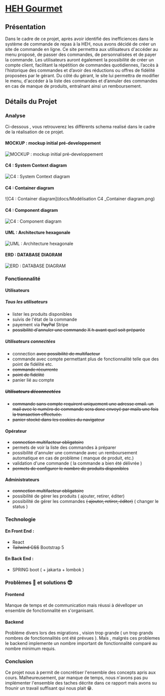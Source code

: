 # [HEH Gourmet](https://github.com/MA-Visty/HEH_Gourmet)

## Présentation
Dans le cadre de ce projet, après avoir identifié des inefficiences dans le système de commande de
repas à la HEH, nous avons décidé de créer un site de commande en ligne. Ce site permettra aux
utilisateurs d'accéder au menu proposé, de passer des commandes, de personnalisées et de payer la
commande. Les utilisateurs auront également la possibilité de créer un compte client, facilitant la
répétition de commandes quotidiennes, l’accès à l’historique des commandes et d’avoir des
réductions ou offres de fidélité proposées par le gérant. Du côté du gérant, le site lui permettra de
modifier le menu, d'accéder à la liste des commandes et d’annuler des commandes en cas de
manque de produits, entraînant ainsi un remboursement.

## Détails du Projet
### Analyse
Ci-dessous , vous retrouverez les différents schema realisé dans le cadre de la réalisation de ce projet.

#### MOCKUP : mockup initial pré-developpement
![MOCKUP : mockup initial pré-developpement](docs/Mock.excalidraw.png)

#### C4 : System Context diagram
![C4 : System Context diagram](docs/System_Context_diagram.png)

#### C4 : Container diagram
![C4 : Container diagram](docs/Modélisation C4 _Container diagram.png)

#### C4 : Component diagram
![C4 : Component diagram](docs/Component-Diagram.png)

#### UML : Architecture hexagonale
![UML : Architecture hexagonale](docs/hexa.excalidraw.png)

#### ERD : DATABASE DIAGRAM
![ERD : DATABASE DIAGRAM](docs/ERD.svg)

### Fonctionnalité
#### Utilisateurs
##### Tous les utilisateurs
- lister les produits disponibles
- suivis de l'état de la commande
- payement via ~~PayPal~~ Stripe
- ~~possibilité d'annuler une commande X h avant quel soit préparée~~

##### Utilisateurs connectées
- connection ~~avec possibilité de multifacteur~~
- commande avec compte permettant plus de fonctionnalité telle que des point de fidélité etc.
- ~~commande récurrente~~
- ~~point de fidélité~~
- panier lié au compte

##### ~~Utilisateurs déconnectées~~
- ~~commande sans compte requirent uniquement une adresse email. un mail avec le numéro de commande sera donc envoyé par mails une fois la transaction effectuée.~~
- ~~panier stocké dans les cookies du navigateur~~

#### Opérateur
- ~~connection multifacteur obligatoire~~
- permets de voir la liste des commandes à préparer 
- possibilité d'annuler une commande avec un remboursement automatique en cas de problème ( manque de produit, etc.)
- validation d'une commande ( la commande a bien été délivrée )
- ~~permets de configurer le nombre de produits disponibles~~

#### Administrateurs
- ~~connection multifacteur obligatoire~~
- possibilité de gérer les produits ( ajouter, retirer, éditer)
- possibilité de gérer les commandes ~~( ajouter, retirer, éditer)~~ ( changer le status )

### Technologie
#### En Front End :
- React
- ~~Tailwind CSS~~ Bootstrap 5

#### En Back End :
- SPRING boot ( + jakarta + lombok )

### Problèmes 🤡️ et solutions 😎️
#### Frontend
Manque de temps et de communication mais réussi à dévelloper un ensemble de fonctionnalité en s'organisant.

#### Backend
Probléme divers lors des migrations , vision trop grande ( un trop grands nombres de fonctionnalités ont été prévues ). Mais , malgrés ces problemes le backend implemente un nombre important de fonctionnalité comparé au nombre minimum requis.

### Conclusion
Ce projet nous à permit de concrétiser l'ensemble des concepts apris aux cours.
Malheureusement, par manque de temps, nous n'avons pas pu implémenter l'ensemble des taches décrite dans ce rapport mais avons su frounir un travail suffisant qui nous plait 😁️.